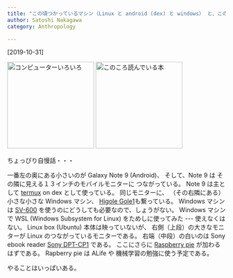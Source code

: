 ```yaml
---
title: "この頃つかっているマシン（Linux と android (dex) と windows） と、この頃読んでいる本"
author: Satoshi Nakagawa
category: Anthropology

---
```


[2019-10-31]  

<a href="/pict/2019-10-31-computers.jpg"><img src="/pict/2019-10-31-computers.jpg" alt="コンピューターいろいろ" width="200"/></a>
<a href="/pict/2019-10-31-books.jpg"><img src="/pict/2019-10-31-books.jpg" alt="このころ読んでいる本" width="200"/></a>

 ちょっぴり自慢話・・・

 一番左の奥にある小さいのが Galaxy Note 9 (Android)、
そして、Note 9 は
その隣に見える１３インチのモバイルモニターに
つながっている。
Note 9 は主として
[termux](https://termux.com/) on dex として使っている。
同じモニターに、
（その右隣にある）小さな小さな Windows マシン、
[Higole Gole1](https://www.192pc.com/product/higole-gole1-plus-mini-pc/)も繋っている。
Windows マシンは
[SV-600](https://scansnap.fujitsu.com/jp/product/sv600/) を使うのにどうしても必要なので、しょうがない。
Windows マシンで
WSL (Windows Subsystem for Linux) をためしに使ってみた
--- 使えなくはない。
Linux box (Ubuntu) 本体は映っていないが、
右側（上段）の大きなモニターが Linux のつながっているモニターである。
右端（中段）の白いのは Sony ebook reader
[Sony DPT-CP1](https://www.sony.jp/digital-paper/products/DPT-CP1/) である。
ここにさらに
[Raspberry pie](https://www.raspberrypi.org/)
が加わるはずである。
Rapberry pie は ALife や
機械学習の勉強に使う予定である。

 やることはいっぱいある。

